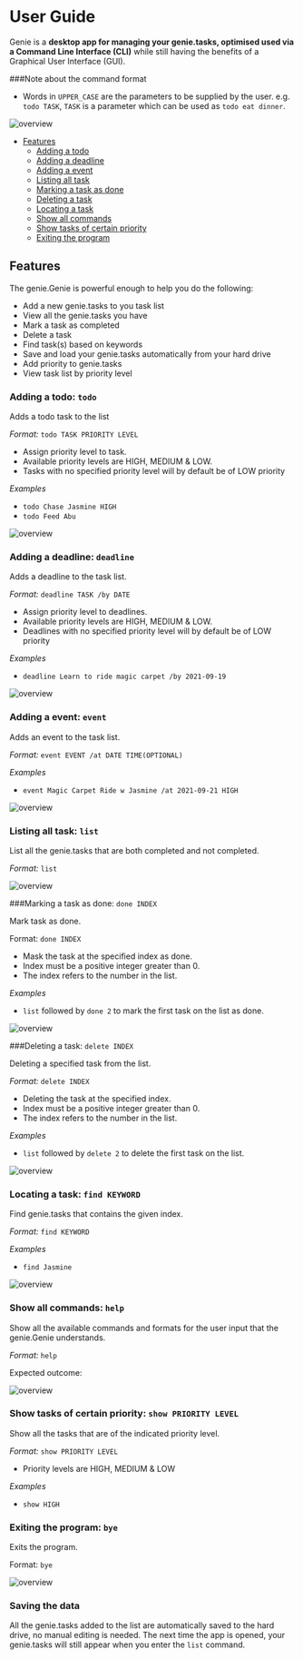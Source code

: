 # User Guide


Genie is a **desktop app for managing your genie.tasks, optimised used via a Command Line Interface (CLI)** while 
still having the benefits of a Graphical User Interface (GUI).

###Note about the command format
* Words in ```UPPER_CASE``` are the parameters to be supplied by the user.
  e.g. ```todo TASK```, ```TASK``` is a parameter which can be used as ```todo eat dinner```.
  

![overview](images/main.png)

* [Features](#features)
  * [Adding a todo](#adding-a-todo-todo)
  * [Adding a deadline](#adding-a-deadline-deadline)
  * [Adding a event](#adding-a-event-event)
  * [Listing all task](#listing-all-task-list)
  * [Marking a task as done](#marking-a-task-as-done-done-index)
  * [Deleting a task](#deleting-a-task-delete-index)
  * [Locating a task](#locating-a-task-find-keyword)
  * [Show all commands](#show-all-commands-help)
  * [Show tasks of certain priority](#show-tasks-of-certain-priority-show-priority-level)
  * [Exiting the program](#exiting-the-program-bye)
  
  

## Features

The genie.Genie is powerful enough to help you do the following: 

* Add a new genie.tasks to you task list
* View all the genie.tasks you have
* Mark a task as completed
* Delete a task
* Find task(s) based on keywords
* Save and load your genie.tasks automatically from your hard drive
* Add priority to genie.tasks
* View task list by priority level

[comment]: <> (## Usage )

### Adding a todo: ```todo```
Adds a todo task to the list

*Format:* ```todo TASK PRIORITY LEVEL```

* Assign priority level to task.
* Available priority levels are HIGH, MEDIUM & LOW.
* Tasks with no specified priority level will by default be of LOW priority

*Examples*

* ```todo Chase Jasmine HIGH```
* ```todo Feed Abu```

![overview](images/todo.png)

### Adding a deadline: ```deadline```

Adds a deadline to the task list.

*Format:* ```deadline TASK /by DATE```

* Assign priority level to deadlines.
* Available priority levels are HIGH, MEDIUM & LOW.
* Deadlines with no specified priority level will by default be of LOW priority


*Examples*

* ```deadline Learn to ride magic carpet /by 2021-09-19```

![overview](images/deadline.png)

### Adding a event: ```event```

Adds an event to the task list.

*Format:* ```event EVENT /at DATE TIME(OPTIONAL)```

*Examples*

* ```event Magic Carpet Ride w Jasmine /at 2021-09-21 HIGH```

![overview](images/event.png)

### Listing all task: ```list```

List all the genie.tasks that are both completed and not completed.

*Format:* ```list```

![overview](images/list.png)

###Marking a task as done: ```done INDEX```

Mark task as done.

Format: ```done INDEX```

* Mask the task at the specified index as done.
* Index must be a positive integer greater than 0. 
* The index refers to the number in the list.

*Examples*

* ```list``` followed by ```done 2``` to mark the first task on the list as done.

![overview](images/list.png)

###Deleting a task: ```delete INDEX```

Deleting a specified task from the list.

*Format:* ```delete INDEX```

* Deleting the task at the specified index.
* Index must be a positive integer greater than 0.
* The index refers to the number in the list.

*Examples*

* ```list``` followed by ```delete 2``` to delete the first task on the list.

![overview](images/delete.png)

### Locating a task: ```find KEYWORD```

Find genie.tasks that contains the given index.

*Format:* ```find KEYWORD```

*Examples*

* ```find Jasmine``` 

![overview](images/find.png)

### Show all commands: ```help```

Show all the available commands and formats for the user input that the genie.Genie understands.

*Format:* ```help```

Expected outcome: 

![overview](images/help.png)

### Show tasks of certain priority: ```show PRIORITY LEVEL```

Show all the tasks that are of the indicated priority level.

*Format:* ```show PRIORITY LEVEL```
* Priority levels are HIGH, MEDIUM & LOW

*Examples*

* ```show HIGH```


### Exiting the program: ```bye```

Exits the program.

Format: ```bye```

![overview](images/bye.png)


### Saving the data

All the genie.tasks added to the list are automatically saved to the hard drive, 
no manual editing is needed. The next time the app is opened, your genie.tasks 
will still appear when you enter the ```list``` command.
